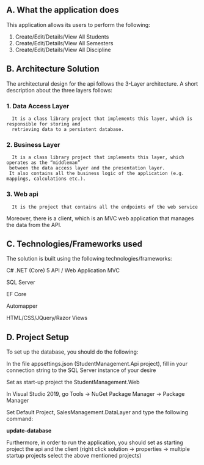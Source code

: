 ## A. What the application does 

This application allows its users to perform the following: 

 1. Create/Edit/Details/View All Students
 2. Create/Edit/Details/View All Semesters
 3. Create/Edit/Details/View All Discipline
 


## B. Architecture Solution 

The architectural design for the api follows the 3-Layer architecture. A short description about the three layers follows: 

  ### 1. Data Access Layer
	  It is a class library project that implements this layer, which is responsible for storing and 
      retrieving data to a persistent database.  
  ### 2. Business Layer
      It is a class library project that implements this layer, which operates as the “middleman” 
     between the data access layer and the presentation layer. 
     It also contains all the business logic of the application (e.g. mappings, calculations etc.).
  ### 3. Web api  
      It is the project that contains all the endpoints of the web service 

   Moreover, there is a client, which is an MVC web application that manages the data from the API.

## C. Technologies/Frameworks used 

The solution is built using the following technologies/frameworks: 

C# .NET (Core) 5 API / Web Application MVC

SQL Server

EF Core

Automapper

HTML/CSS/JQuery/Razor Views

## D. Project Setup 

To set up the database, you should do the following: 

In the file appsettings.json (StudentManagement.Api project), fill in your connection string to the SQL Server instance of your desire 

Set as start-up project the StudentManagement.Web 

In Visual Studio 2019, go Tools -> NuGet Package Manager -> Package Manager 

Set Default Project, SalesManagement.DataLayer and type the following command:  

**update-database**

Furthermore, in order to run the application, you should set as starting project the api and the client 
(right click solution -> properties -> multiple startup projects select the above mentioned projects)
